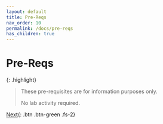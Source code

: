 ```yaml
---
layout: default
title: Pre-Reqs
nav_order: 10
permalink: /docs/pre-reqs
has_children: true
---
```


# Pre-Reqs

{: .highlight}
> These pre-requisites are for information purposes only. 
>
> No lab activity required.

[Next](/lab-aemc/docs/aes-overview){: .btn .btn-green .fs-2}